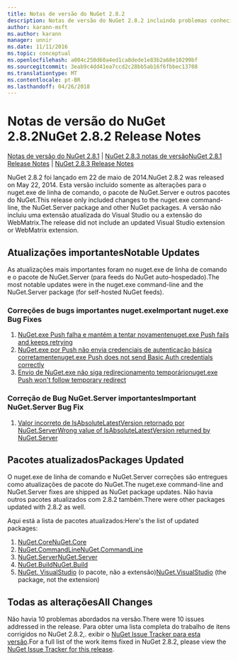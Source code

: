 ```yaml
---
title: Notas de versão do NuGet 2.8.2
description: Notas de versão do NuGet 2.8.2 incluindo problemas conhecidos, correções de bug, recursos adicionados e DCRs.
author: karann-msft
ms.author: karann
manager: unnir
ms.date: 11/11/2016
ms.topic: conceptual
ms.openlocfilehash: a004c250d60a4ed1ca8dede1e83b2a68e10299bf
ms.sourcegitcommit: 3eab9c4dd41ea7ccd2c28bb5ab16f6fbbec13708
ms.translationtype: MT
ms.contentlocale: pt-BR
ms.lasthandoff: 04/26/2018
---
```

# <a name="nuget-282-release-notes"></a><span data-ttu-id="44ae9-103">Notas de versão do NuGet 2.8.2</span><span class="sxs-lookup"><span data-stu-id="44ae9-103">NuGet 2.8.2 Release Notes</span></span>

<span data-ttu-id="44ae9-104">[Notas de versão do NuGet 2.8.1](../release-notes/nuget-2.8.1.md) | [NuGet 2.8.3 notas de versão](../release-notes/nuget-2.8.3.md)</span><span class="sxs-lookup"><span data-stu-id="44ae9-104">[NuGet 2.8.1 Release Notes](../release-notes/nuget-2.8.1.md) | [NuGet 2.8.3 Release Notes](../release-notes/nuget-2.8.3.md)</span></span>

<span data-ttu-id="44ae9-105">NuGet 2.8.2 foi lançado em 22 de maio de 2014.</span><span class="sxs-lookup"><span data-stu-id="44ae9-105">NuGet 2.8.2 was released on May 22, 2014.</span></span>  <span data-ttu-id="44ae9-106">Esta versão incluído somente as alterações para o nuget.exe de linha de comando, o pacote de NuGet.Server e outros pacotes do NuGet.</span><span class="sxs-lookup"><span data-stu-id="44ae9-106">This release only included changes to the nuget.exe command-line, the NuGet.Server package and other NuGet packages.</span></span>  <span data-ttu-id="44ae9-107">A versão não incluiu uma extensão atualizada do Visual Studio ou a extensão do WebMatrix.</span><span class="sxs-lookup"><span data-stu-id="44ae9-107">The release did not include an updated Visual Studio extension or WebMatrix extension.</span></span>

## <a name="notable-updates"></a><span data-ttu-id="44ae9-108">Atualizações importantes</span><span class="sxs-lookup"><span data-stu-id="44ae9-108">Notable Updates</span></span>

<span data-ttu-id="44ae9-109">As atualizações mais importantes foram no nuget.exe de linha de comando e o pacote de NuGet.Server (para feeds do NuGet auto-hospedado).</span><span class="sxs-lookup"><span data-stu-id="44ae9-109">The most notable updates were in the nuget.exe command-line and the NuGet.Server package (for self-hosted NuGet feeds).</span></span>

### <a name="important-nugetexe-bug-fixes"></a><span data-ttu-id="44ae9-110">Correções de bugs importantes nuget.exe</span><span class="sxs-lookup"><span data-stu-id="44ae9-110">Important nuget.exe Bug Fixes</span></span>

1. [<span data-ttu-id="44ae9-111">NuGet.exe Push falha e mantém a tentar novamente</span><span class="sxs-lookup"><span data-stu-id="44ae9-111">nuget.exe Push fails and keeps retrying</span></span>](https://nuget.codeplex.com/workitem/4000)
1. [<span data-ttu-id="44ae9-112">NuGet.exe por Push não envia credenciais de autenticação básica corretamente</span><span class="sxs-lookup"><span data-stu-id="44ae9-112">nuget.exe Push does not send Basic Auth credentials correctly</span></span>](https://nuget.codeplex.com/workitem/4109)
1. [<span data-ttu-id="44ae9-113">Envio de NuGet.exe não siga redirecionamento temporário</span><span class="sxs-lookup"><span data-stu-id="44ae9-113">nuget.exe Push won't follow temporary redirect</span></span>](https://nuget.codeplex.com/workitem/4050)

### <a name="important-nugetserver-bug-fix"></a><span data-ttu-id="44ae9-114">Correção de Bug NuGet.Server importantes</span><span class="sxs-lookup"><span data-stu-id="44ae9-114">Important NuGet.Server Bug Fix</span></span>

1. [<span data-ttu-id="44ae9-115">Valor incorreto de IsAbsoluteLatestVersion retornado por NuGet.Server</span><span class="sxs-lookup"><span data-stu-id="44ae9-115">Wrong value of IsAbsoluteLatestVersion returned by NuGet.Server</span></span>](https://nuget.codeplex.com/workitem/4147)

## <a name="packages-updated"></a><span data-ttu-id="44ae9-116">Pacotes atualizados</span><span class="sxs-lookup"><span data-stu-id="44ae9-116">Packages Updated</span></span>

<span data-ttu-id="44ae9-117">O nuget.exe de linha de comando e NuGet.Server correções são entregues como atualizações de pacote do NuGet.</span><span class="sxs-lookup"><span data-stu-id="44ae9-117">The nuget.exe command-line and NuGet.Server fixes are shipped as NuGet package updates.</span></span>  <span data-ttu-id="44ae9-118">Não havia outros pacotes atualizados com 2.8.2 também.</span><span class="sxs-lookup"><span data-stu-id="44ae9-118">There were other packages updated with 2.8.2 as well.</span></span>

<span data-ttu-id="44ae9-119">Aqui está a lista de pacotes atualizados:</span><span class="sxs-lookup"><span data-stu-id="44ae9-119">Here's the list of updated packages:</span></span>

1. [<span data-ttu-id="44ae9-120">NuGet.Core</span><span class="sxs-lookup"><span data-stu-id="44ae9-120">NuGet.Core</span></span>](https://www.nuget.org/packages/NuGet.Core/)
1. [<span data-ttu-id="44ae9-121">NuGet.CommandLine</span><span class="sxs-lookup"><span data-stu-id="44ae9-121">NuGet.CommandLine</span></span>](https://www.nuget.org/packages/NuGet.CommandLine/)
1. [<span data-ttu-id="44ae9-122">NuGet.Server</span><span class="sxs-lookup"><span data-stu-id="44ae9-122">NuGet.Server</span></span>](https://www.nuget.org/packages/NuGet.Server/)
1. [<span data-ttu-id="44ae9-123">NuGet.Build</span><span class="sxs-lookup"><span data-stu-id="44ae9-123">NuGet.Build</span></span>](https://www.nuget.org/packages/NuGet.Build/)
1. <span data-ttu-id="44ae9-124">[NuGet. VisualStudio](https://www.nuget.org/packages/NuGet.VisualStudio/) (o pacote, não a extensão)</span><span class="sxs-lookup"><span data-stu-id="44ae9-124">[NuGet.VisualStudio](https://www.nuget.org/packages/NuGet.VisualStudio/) (the package, not the extension)</span></span>

## <a name="all-changes"></a><span data-ttu-id="44ae9-125">Todas as alterações</span><span class="sxs-lookup"><span data-stu-id="44ae9-125">All Changes</span></span>
<span data-ttu-id="44ae9-126">Não havia 10 problemas abordados na versão.</span><span class="sxs-lookup"><span data-stu-id="44ae9-126">There were 10 issues addressed in the release.</span></span> <span data-ttu-id="44ae9-127">Para obter uma lista completa do trabalho de itens corrigidos no NuGet 2.8.2,. exibir o [NuGet Issue Tracker para esta versão](https://nuget.codeplex.com/workitem/list/advanced?keyword=&status=All&type=All&priority=All&release=NuGet%202.8.2&assignedTo=All&component=All&sortField=LastUpdatedDate&sortDirection=Descending&page=0&reasonClosed=All).</span><span class="sxs-lookup"><span data-stu-id="44ae9-127">For a full list of the work items fixed in NuGet 2.8.2, please view the [NuGet Issue Tracker for this release](https://nuget.codeplex.com/workitem/list/advanced?keyword=&status=All&type=All&priority=All&release=NuGet%202.8.2&assignedTo=All&component=All&sortField=LastUpdatedDate&sortDirection=Descending&page=0&reasonClosed=All).</span></span>
